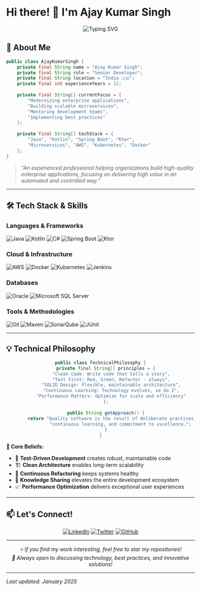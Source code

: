 # Hi there! 👋 I'm Ajay Kumar Singh

<div align="center">
  <img src="https://readme-typing-svg.herokuapp.com?font=Fira+Code&pause=1000&color=2196F3&center=true&vCenter=true&width=435&lines=Senior+Software+Engineer;12%2B+Years+Experience;Java+%7C+Kotlin+%7C+Spring+Boot;Microservices+%7C+AWS+%7C+Kubernetes;Clean+Code+Enthusiast" alt="Typing SVG" />
</div>

## 🚀 About Me

```java
public class AjayKumarSingh {
    private final String name = "Ajay Kumar Singh";
    private final String role = "Senior Developer";
    private final String location = "India 🇮🇳";
    private final int experienceYears = 12;
    
    private final String[] currentFocus = {
        "Modernizing enterprise applications",
        "Building scalable microservices",
        "Mentoring development teams",
        "Implementing best practices"
    };
    
    private final String[] techStack = {
        "Java", "Kotlin", "Spring Boot", "Ktor",
        "Microservices", "AWS", "Kubernetes", "Docker"
    };
}
```

> *"An experienced professional helping organizations build high-quality enterprise applications, focusing on delivering high value in an automated and controlled way."*

---

## 🛠️ Tech Stack & Skills

### Languages & Frameworks
![Java](https://img.shields.io/badge/Java-ED8B00?style=for-the-badge&logo=openjdk&logoColor=white)
![Kotlin](https://img.shields.io/badge/Kotlin-0095D5?style=for-the-badge&logo=kotlin&logoColor=white)
![C#](https://img.shields.io/badge/C%23-239120?style=for-the-badge&logo=c-sharp&logoColor=white)
![Spring Boot](https://img.shields.io/badge/Spring_Boot-6DB33F?style=for-the-badge&logo=spring-boot&logoColor=white)
![Ktor](https://img.shields.io/badge/Ktor-087CFA?style=for-the-badge&logo=ktor&logoColor=white)

### Cloud & Infrastructure
![AWS](https://img.shields.io/badge/AWS-232F3E?style=for-the-badge&logo=amazon-aws&logoColor=white)
![Docker](https://img.shields.io/badge/Docker-2496ED?style=for-the-badge&logo=docker&logoColor=white)
![Kubernetes](https://img.shields.io/badge/Kubernetes-326CE5?style=for-the-badge&logo=kubernetes&logoColor=white)
![Jenkins](https://img.shields.io/badge/Jenkins-D24939?style=for-the-badge&logo=jenkins&logoColor=white)

### Databases
![Oracle](https://img.shields.io/badge/Oracle-F80000?style=for-the-badge&logo=oracle&logoColor=white)
![Microsoft SQL Server](https://img.shields.io/badge/Microsoft%20SQL%20Server-CC2927?style=for-the-badge&logo=microsoft%20sql%20server&logoColor=white)

### Tools & Methodologies
![Git](https://img.shields.io/badge/Git-F05032?style=for-the-badge&logo=git&logoColor=white)
![Maven](https://img.shields.io/badge/Maven-C71A36?style=for-the-badge&logo=apache-maven&logoColor=white)
![SonarQube](https://img.shields.io/badge/SonarQube-4E9BCD?style=for-the-badge&logo=sonarqube&logoColor=white)
![JUnit](https://img.shields.io/badge/JUnit-25A162?style=for-the-badge&logo=junit5&logoColor=white)

---

## 💡 Technical Philosophy

<div align="center">

```java
public class TechnicalPhilosophy {
    private final String[] principles = {
        "Clean Code: Write code that tells a story",
        "Test First: Red, Green, Refactor - always",
        "SOLID Design: Flexible, maintainable architecture",
        "Continuous Learning: Technology evolves, so do I",
        "Performance Matters: Optimize for scale and efficiency"
    };
    
    public String getApproach() {
        return "Quality software is the result of deliberate practices, " +
               "continuous learning, and commitment to excellence.";
    }
}
```

</div>

**🔑 Core Beliefs:**
- 🧪 **Test-Driven Development** creates robust, maintainable code
- 🏗️ **Clean Architecture** enables long-term scalability
- 🔄 **Continuous Refactoring** keeps systems healthy
- 👥 **Knowledge Sharing** elevates the entire development ecosystem
- 📈 **Performance Optimization** delivers exceptional user experiences

---

## 📫 Let's Connect!

<div align="center">

[![LinkedIn](https://img.shields.io/badge/LinkedIn-0077B5?style=for-the-badge&logo=linkedin&logoColor=white)](https://www.linkedin.com/in/ajaysinghio/)
[![Twitter](https://img.shields.io/badge/Twitter-1DA1F2?style=for-the-badge&logo=twitter&logoColor=white)](YOUR_TWITTER_URL)
[![GitHub](https://img.shields.io/badge/GitHub-100000?style=for-the-badge&logo=github&logoColor=white)](https://github.com/ajaysinghio)
</div>

---

<div align="center">
  <i>⭐️ If you find my work interesting, feel free to star my repositories!</i>
  <br>
  <i>💬 Always open to discussing technology, best practices, and innovative solutions!</i>
</div>

---

*Last updated: January 2025*
